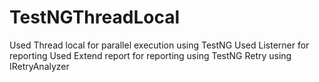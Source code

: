 # TestNGThreadLocal
Used Thread local for parallel execution using TestNG
Used Listerner for reporting
Used Extend report for reporting using TestNG
Retry using IRetryAnalyzer
